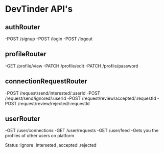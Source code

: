 # DevTinder API's

## authRouter
-POST /signup
-POST /login
-POST /logout

 ## profileRouter
-GET /profile/view
-PATCH /profile/edit
-PATCH /profile/password

 ## connectionRequestRouter
-POST /request/send/interested/:userId
-POST /request/send/ignored/:userId
-POST /request/review/accepted/:requestId
-POST /request/review/rejected/:requestId

## userRouter
-GET /user/connections
-GET /user/requests
-GET /user/feed -Gets you the profiles of other users on platform


Status :Ignore ,Interseted ,accepted ,rejected

